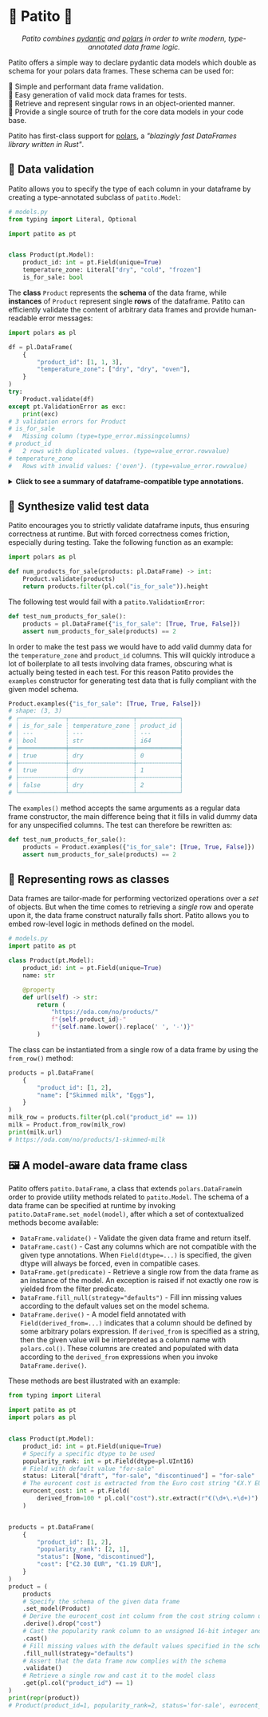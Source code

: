 # 🦆 Patito 🦆

<p align="center">
    <em>
        Patito combines <a href="https://github.com/samuelcolvin/pydantic">pydantic</a> and <a href="https://github.com/pola-rs/polars">polars</a> in order to write modern, type-annotated data frame logic.
    </em>
</p>

Patito offers a simple way to declare pydantic data models which double as schema for your polars data frames.
These schema can be used for:

👮 Simple and performant data frame validation.\
🧪 Easy generation of valid mock data frames for tests.\
🐍 Retrieve and represent singular rows in an object-oriented manner.\
🧠 Provide a single source of truth for the core data models in your code base.

Patito has first-class support for [polars]("https://github.com/pola-rs/polars"), a _"blazingly fast DataFrames library written in Rust"_.

## 👮 Data validation

Patito allows you to specify the type of each column in your dataframe by creating a type-annotated subclass of `patito.Model`:

```py
# models.py
from typing import Literal, Optional

import patito as pt


class Product(pt.Model):
    product_id: int = pt.Field(unique=True)
    temperature_zone: Literal["dry", "cold", "frozen"]
    is_for_sale: bool
```

The **class** `Product` represents the **schema** of the data frame, while **instances** of `Product` represent single **rows** of the dataframe.
Patito can efficiently validate the content of arbitrary data frames and provide human-readable error messages:

```py
import polars as pl

df = pl.DataFrame(
    {
        "product_id": [1, 1, 3],
        "temperature_zone": ["dry", "dry", "oven"],
    }
)
try:
    Product.validate(df)
except pt.ValidationError as exc:
    print(exc)
# 3 validation errors for Product
# is_for_sale
#   Missing column (type=type_error.missingcolumns)
# product_id
#   2 rows with duplicated values. (type=value_error.rowvalue)
# temperature_zone
#   Rows with invalid values: {'oven'}. (type=value_error.rowvalue)
```

<details>
<summary><b>Click to see a summary of dataframe-compatible type annotations.</b></summary>

* Regular python data types such as `int`, `float`, `bool`, `str`, `date`, which are validated against compatible polars data types.
* Wrapping your type with `typing.Optional` indicates that the given column accepts missing values.
* Model fields annotated with `typing.Literal[...]` check if only a restricted set of values are taken, either as the native dtype (e.g. `pl.Utf8`) or `pl.Categorical`.

Additonally, you can assign `patito.Field` to your class variables in order to specify additional checks:

* `Field(dtype=...)` ensures that a specific dtype is used in those cases where several data types are compliant with the annotated python type, for example `product_id: int = Field(dtype=pl.UInt32)`.
* `Field(unique=True)` checks if every row has a unique value.
* `Field(gt=..., ge=..., le=..., lt=...)` allows you to specify bound checks for any combination of `> gt`, `>= ge`, `<= le` `< lt`, respectively.
* `Field(multiple_of=divisor)` in order to check if a given column only contains values as multiples of the given value.
* `Field(default=default_value, const=True)` indicates that the given column is required and _must_ take the given default value.
* String fields annotated with `Field(regex=r"<regex-pattern>")`, `Field(max_length=bound)`, and/or `Field(min_length)` will be validated with [polars' efficient string processing capabilities](https://pola-rs.github.io/polars-book/user-guide/howcani/data/strings.html).
* Custom constraints can be specified with with `Field(constraints=...)`, either as a single polars expression or a list of expressions. All the rows of the dataframe must satisfy the given constraint(s) in order to be considered valid. Example: `even_field: int = pt.Field(constraints=pl.col("even_field") % 2 == 0)`.

Although Patito supports [pandas](https://github.com/pandas-dev/pandas), it is highly recommemended to be used in combination with [polars]("https://github.com/pola-rs/polars").
For a much more feature-complete, pandas-first library, take a look at [pandera](https://pandera.readthedocs.io/).
</details>

## 🧪 Synthesize valid test data

Patito encourages you to strictly validate dataframe inputs, thus ensuring correctness at runtime.
But with forced correctness comes friction, especially during testing.
Take the following function as an example:

```py
import polars as pl

def num_products_for_sale(products: pl.DataFrame) -> int:
    Product.validate(products)
    return products.filter(pl.col("is_for_sale")).height
```

The following test would fail with a `patito.ValidationError`:

```py
def test_num_products_for_sale():
    products = pl.DataFrame({"is_for_sale": [True, True, False]})
    assert num_products_for_sale(products) == 2
```

In order to make the test pass we would have to add valid dummy data for the `temperature_zone` and `product_id` columns.
This will quickly introduce a lot of boilerplate to all tests involving data frames, obscuring what is actually being tested in each test.
For this reason Patito provides the `examples` constructor for generating test data that is fully compliant with the given model schema.

```py
Product.examples({"is_for_sale": [True, True, False]})
# shape: (3, 3)
# ┌─────────────┬──────────────────┬────────────┐
# │ is_for_sale ┆ temperature_zone ┆ product_id │
# │ ---         ┆ ---              ┆ ---        │
# │ bool        ┆ str              ┆ i64        │
# ╞═════════════╪══════════════════╪════════════╡
# │ true        ┆ dry              ┆ 0          │
# ├╌╌╌╌╌╌╌╌╌╌╌╌╌┼╌╌╌╌╌╌╌╌╌╌╌╌╌╌╌╌╌╌┼╌╌╌╌╌╌╌╌╌╌╌╌┤
# │ true        ┆ dry              ┆ 1          │
# ├╌╌╌╌╌╌╌╌╌╌╌╌╌┼╌╌╌╌╌╌╌╌╌╌╌╌╌╌╌╌╌╌┼╌╌╌╌╌╌╌╌╌╌╌╌┤
# │ false       ┆ dry              ┆ 2          │
# └─────────────┴──────────────────┴────────────┘
```

The `examples()` method accepts the same arguments as a regular data frame constructor, the main difference being that it fills in valid dummy data for any unspecified columns.
The test can therefore be rewritten as:

```py
def test_num_products_for_sale():
    products = Product.examples({"is_for_sale": [True, True, False]})
    assert num_products_for_sale(products) == 2
```

## 🐍 Representing rows as classes

Data frames are tailor-made for performing vectorized operations over a _set_ of objects.
But when the time comes to retrieving a _single_ row and operate upon it, the data frame construct naturally falls short.
Patito allows you to embed row-level logic in methods defined on the model.


```py
# models.py
import patito as pt

class Product(pt.Model):
    product_id: int = pt.Field(unique=True)
    name: str

    @property
    def url(self) -> str:
        return (
            "https://oda.com/no/products/"
            f"{self.product_id}-"
            f"{self.name.lower().replace(' ', '-')}"
        )
```

The class can be instantiated from a single row of a data frame by using the `from_row()` method:

```py
products = pl.DataFrame(
    {
        "product_id": [1, 2],
        "name": ["Skimmed milk", "Eggs"],
    }
)
milk_row = products.filter(pl.col("product_id" == 1))
milk = Product.from_row(milk_row)
print(milk.url)
# https://oda.com/no/products/1-skimmed-milk
```

## 🖼️ A model-aware data frame class
Patito offers `patito.DataFrame`, a class that extends `polars.DataFrame`in order to provide utility methods related to `patito.Model`.
The schema of a data frame can be specified at runtime by invoking `patito.DataFrame.set_model(model)`, after which a set of contextualized methods become available:

* `DataFrame.validate()` - Validate the given data frame and return itself.
* `DataFrame.cast()` - Cast any columns which are not compatible with the given type annotations. When `Field(dtype=...)` is specified, the given dtype will always be forced, even in compatible cases.
* `DataFrame.get(predicate)` - Retrieve a single row from the data frame as an instance of the model. An exception is raised if not exactly one row is yielded from the filter predicate.
* `DataFrame.fill_null(strategy="defaults")` - Fill inn missing values according to the default values set on the model schema.
* `DataFrame.derive()` - A model field annotated with `Field(derived_from=...)` indicates that a column should be defined by some arbitrary polars expression. If `derived_from` is specified as a string, then the given value will be interpreted as a column name with `polars.col()`. These columns are created and populated with data according to the `derived_from` expressions when you invoke `DataFrame.derive()`.

These methods are best illustrated with an example:

```py
from typing import Literal

import patito as pt
import polars as pl


class Product(pt.Model):
    product_id: int = pt.Field(unique=True)
    # Specify a specific dtype to be used
    popularity_rank: int = pt.Field(dtype=pl.UInt16)
    # Field with default value "for-sale"
    status: Literal["draft", "for-sale", "discontinued"] = "for-sale"
    # The eurocent cost is extracted from the Euro cost string "€X.Y EUR"
    eurocent_cost: int = pt.Field(
        derived_from=100 * pl.col("cost").str.extract(r"€(\d+\.+\d+)").cast(float).round(2)
    )


products = pt.DataFrame(
    {
        "product_id": [1, 2],
        "popularity_rank": [2, 1],
        "status": [None, "discontinued"],
        "cost": ["€2.30 EUR", "€1.19 EUR"],
    }
)
product = (
    products
    # Specify the schema of the given data frame
    .set_model(Product)
    # Derive the eurocent_cost int column from the cost string column using regex
    .derive().drop("cost")
    # Cast the popularity rank column to an unsigned 16-bit integer and cents to an integer
    .cast()
    # Fill missing values with the default values specified in the schema
    .fill_null(strategy="defaults")
    # Assert that the data frame now complies with the schema
    .validate()
    # Retrieve a single row and cast it to the model class
    .get(pl.col("product_id") == 1)
)
print(repr(product))
# Product(product_id=1, popularity_rank=2, status='for-sale', eurocent_cost=230)
```
